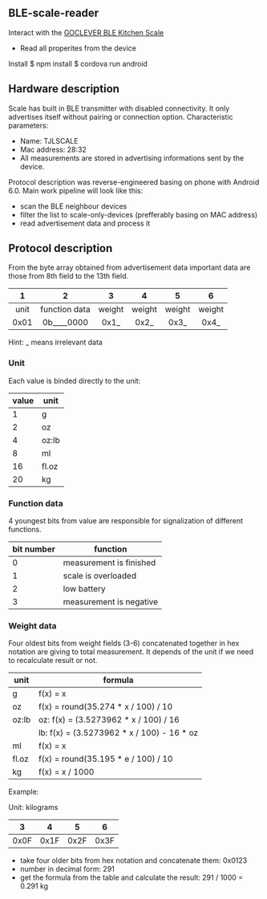 ## BLE-scale-reader

Interact with the [GOCLEVER BLE Kitchen Scale](http://goclever.com/waga-kuchenna-kitchen-smart-scale)

 * Read all properites from the device

Install
    $ npm install
    $ cordova run android
    

## Hardware description

Scale has built in BLE transmitter with disabled connectivity. It only advertises itself without pairing or connection option.
Characteristic parameters:

 * Name: TJLSCALE
 * Mac address: 28:32
 * All measurements are stored in advertising informations sent by the device.

Protocol description was reverse-engineered basing on phone with Android 6.0.
Main work pipeline will look like this:
* scan the BLE neighbour devices
* filter the list to scale-only-devices (prefferably basing on MAC address)
* read advertisement data and process it

## Protocol description

From the byte array obtained from advertisement data important data are those from 8th field to the 13th field.


| 1 | 2 | 3 | 4 | 5 | 6 |
|:---:|:---:|:---:|:---:|:---:|:---:|
| unit | function data | weight | weight | weight | weight |
| 0x01 | 0b____0000 | 0x1_ | 0x2_ | 0x3_ | 0x4_ |

Hint: _ means irrelevant data

### Unit

Each value is binded directly to the unit:

| value | unit |
| --- | --- |
| 1 | g |
| 2 | oz |
| 4 | oz:lb |
| 8 | ml |
| 16 | fl.oz |
| 20 | kg |

### Function data

4 youngest bits from value are responsible for signalization of different functions.

| bit number | function | 
| --- | --- |
| 0 | measurement is finished |
| 1 | scale is overloaded | 
| 2 | low battery |
| 3 | measurement is negative |

### Weight data

Four oldest bits from weight fields (3-6) concatenated together in hex notation are giving to total measurement. It depends of the unit if we need to recalculate result or not.

| unit | formula |
| --- | --- |
| g | f(x) = x |
| oz | f(x) = round(35.274 * x / 100) / 10 | 
| oz:lb | oz: f(x) = (3.5273962 * x / 100) / 16 
| | lb: f(x) = (3.5273962 * x / 100) - 16 * oz |
| ml | f(x) = x |
| fl.oz | f(x) = round(35.195 * e / 100) / 10 |
| kg | f(x) = x / 1000 |

Example:

Unit: kilograms

| 3 | 4 | 5 | 6 |
|:---:|:---:|:---:|:---:|
| 0x0F | 0x1F | 0x2F | 0x3F |

* take four older bits from hex notation and concatenate them: 0x0123
* number in decimal form: 291
* get the formula from the table and calculate the result: 291 / 1000 = 0.291 kg